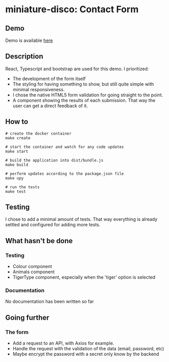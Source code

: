 # miniature-disco: Contact Form

## Demo
Demo is available [here](https://lethyb.github.io/miniature-disco/public/)

## Description
React, Typescript and bootstrap are used for this demo.
I prioritized:
- The development of the form itself
- The styling for having something to show, but still quite simple with minimal responsiveness.
- I chose the native HTML5 form validation for going straight to the point.
- A component showing the results of each submission. That way the user can get a direct feedback of it.

## How to
```shell
# create the docker container
make create

# start the container and watch for any code updates
make start

# build the application into dist/bundle.js
make build

# perform updates according to the package.json file
make upy

# run the tests
make test
```

## Testing
I chose to add a minimal amount of tests.
That way everything is already settled and configured for adding more tests. 

## What hasn't be done
### Testing
- Colour component
- Animals component
- TigerType component, especially when the 'tiger' option is selected
### Documentation
No documentation has been written so far

## Going further
### The form
- Add a request to an API, with Axios for example. 
- Handle the request with the validation of the data (email, password, etc)
- Maybe encrypt the password with a secret only know by the backend
